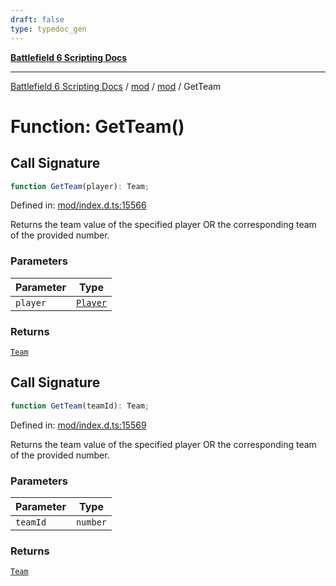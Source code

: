 ```yaml
---
draft: false
type: typedoc_gen
---
```


[**Battlefield 6 Scripting Docs**](../../../_index.md)

***

[Battlefield 6 Scripting Docs](../../../_index.md) / [mod](../../_index.md) / [mod](../_index.md) / GetTeam

# Function: GetTeam()

## Call Signature

```ts
function GetTeam(player): Team;
```

Defined in: [mod/index.d.ts:15566](https://github.com/battlefield-portal-community/portal-docs/blob/ff09b2690670f74de7e97198022e5a97ff1161ff/generators/santiago/mod/index.d.ts#L15566)

Returns the team value of the specified player OR the corresponding team of the provided number.

### Parameters

| Parameter | Type |
| ------ | ------ |
| `player` | [`Player`](../Player/_index.md) |

### Returns

[`Team`](../Team/_index.md)

## Call Signature

```ts
function GetTeam(teamId): Team;
```

Defined in: [mod/index.d.ts:15569](https://github.com/battlefield-portal-community/portal-docs/blob/ff09b2690670f74de7e97198022e5a97ff1161ff/generators/santiago/mod/index.d.ts#L15569)

Returns the team value of the specified player OR the corresponding team of the provided number.

### Parameters

| Parameter | Type |
| ------ | ------ |
| `teamId` | `number` |

### Returns

[`Team`](../Team/_index.md)
